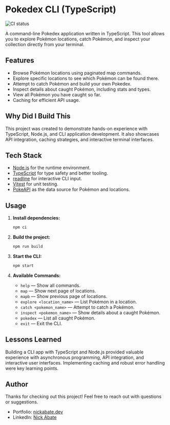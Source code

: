 # Pokedex CLI (TypeScript)
![CI status](https://github.com/nickabate/pokedex-cli-typescript/actions/workflows/ci.yml/badge.svg)

A command-line Pokedex application written in TypeScript. This tool allows you to explore Pokémon locations, catch Pokémon, and inspect your collection directly from your terminal.

## Features

- Browse Pokémon locations using paginated map commands.
- Explore specific locations to see which Pokémon can be found there.
- Attempt to catch Pokémon and build your own Pokedex.
- Inspect details about caught Pokémon, including stats and types.
- View all Pokémon you have caught so far.
- Caching for efficient API usage.

## Why Did I Build This

This project was created to demonstrate hands-on experience with TypeScript, Node.js, and CLI application development. It also showcases API integration, caching strategies, and interactive terminal interfaces.

## Tech Stack

- [Node.js](https://nodejs.org/) for the runtime environment.
- [TypeScript](https://www.typescriptlang.org/) for type safety and better tooling.
- [readline](https://nodejs.org/api/readline.html) for interactive CLI input.
- [Vitest](https://vitest.dev/) for unit testing.
- [PokeAPI](https://pokeapi.co/) as the data source for Pokémon and locations.

## Usage

1. **Install dependencies:**
   ```sh
   npm ci
   ```

2. **Build the project:**
   ```sh
   npm run build
   ```

3. **Start the CLI:**
   ```sh
   npm start
   ```

4. **Available Commands:**
   - `help` — Show all commands.
   - `map` — Show next page of locations.
   - `mapb` — Show previous page of locations.
   - `explore <location_name>` — List Pokémon in a location.
   - `catch <pokemon_name>` — Attempt to catch a Pokémon.
   - `inspect <pokemon_name>` — Show details about a caught Pokémon.
   - `pokedex` — List all caught Pokémon.
   - `exit` — Exit the CLI.

## Lessons Learned

Building a CLI app with TypeScript and Node.js provided valuable experience with asynchronous programming, API integration, and interactive user interfaces. Implementing caching and robust error handling were key learning points.

## Author

Thanks for checking out this project! Feel free to reach out with questions or suggestions.

- Portfolio: [nickabate.dev](https://nickabate.dev/)
- LinkedIn: [Nick Abate](https://www.linkedin.com/in/nick-abate/)